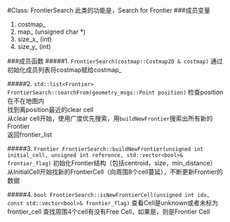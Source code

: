 #Class: FrontierSearch
此类的功能是，Search for Frontier
###成员变量

1. costmap_
2. map_ (unsigned char *)
3. size_x_ (int)
4. size_y_ (int)

###成员函数
#####1. `FrontierSearch(costmap::Costmap2D & costmap)`
通过初始化成员列表将costmap赋给costmap_

#####2. `std::list<Frontier> FrontierSearch::searchFrom(geometry_msgs::Point position)`
检查position在不在地图内  
找到离position最近的clear cell  
从clear cell开始，使用广度优先搜索，用`buildNewFrontier`搜索出所有新的Frontier  
返回frontier_list

#####3. `Frontier FrontierSearch::buildNewFrontier(unsigned int initial_cell, unsigned int reference, std::vector<bool>& frontier_flag)`
初始化Frontier结构（包括centroid，size，min_distance）  
从InitialCell开始找新的FrontierCell（向周围8个cell蔓延），不断更新Frontier的数据

#####4. `bool FrontierSearch::isNewFrontierCell(unsigned int idx, const std::vector<bool>& frontier_flag)`
查看Cell是unknown或者未标为frontier_cell
查找周围4个cell有没有Free Cell，如果是，则是Frontier Cell

